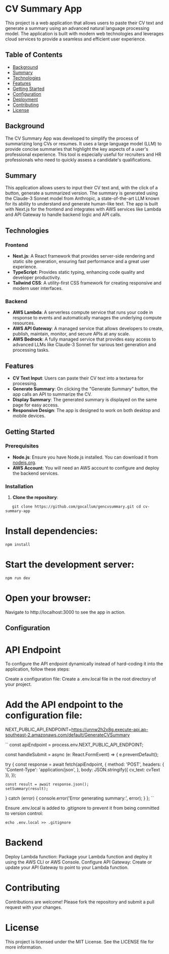 # CV Summary App

This project is a web application that allows users to paste their CV text and generate a summary using an advanced natural language processing model. The application is built with modern web technologies and leverages cloud services to provide a seamless and efficient user experience.

## Table of Contents
- [Background](#background)
- [Summary](#summary)
- [Technologies](#technologies)
- [Features](#features)
- [Getting Started](#getting-started)
- [Configuration](#configuration)
- [Deployment](#deployment)
- [Contributing](#contributing)
- [License](#license)

## Background

The CV Summary App was developed to simplify the process of summarizing long CVs or resumes. It uses a large language model (LLM) to provide concise summaries that highlight the key aspects of a user's professional experience. This tool is especially useful for recruiters and HR professionals who need to quickly assess a candidate's qualifications.

## Summary

This application allows users to input their CV text and, with the click of a button, generate a summarized version. The summary is generated using the Claude-3 Sonnet model from Anthropic, a state-of-the-art LLM known for its ability to understand and generate human-like text. The app is built with Next.js for the frontend and integrates with AWS services like Lambda and API Gateway to handle backend logic and API calls.

## Technologies

### Frontend
- **Next.js**: A React framework that provides server-side rendering and static site generation, ensuring fast performance and a great user experience.
- **TypeScript**: Provides static typing, enhancing code quality and developer productivity.
- **Tailwind CSS**: A utility-first CSS framework for creating responsive and modern user interfaces.

### Backend
- **AWS Lambda**: A serverless compute service that runs your code in response to events and automatically manages the underlying compute resources.
- **AWS API Gateway**: A managed service that allows developers to create, publish, maintain, monitor, and secure APIs at any scale.
- **AWS Bedrock**: A fully managed service that provides easy access to advanced LLMs like Claude-3 Sonnet for various text generation and processing tasks.

## Features

- **CV Text Input**: Users can paste their CV text into a textarea for processing.
- **Generate Summary**: On clicking the "Generate Summary" button, the app calls an API to summarize the CV.
- **Display Summary**: The generated summary is displayed on the same page for easy access.
- **Responsive Design**: The app is designed to work on both desktop and mobile devices.

## Getting Started

### Prerequisites

- **Node.js**: Ensure you have Node.js installed. You can download it from [nodejs.org](https://nodejs.org/).
- **AWS Account**: You will need an AWS account to configure and deploy the backend services.

### Installation

1. **Clone the repository**:
   
``   git clone https://github.com/gocallum/gencvsummary.git
   cd cv-summary-app``

# Install dependencies:

`npm install
`
# Start the development server:

`npm run dev`

# Open your browser:

Navigate to http://localhost:3000 to see the app in action.


## Configuration
# API Endpoint

To configure the API endpoint dynamically instead of hard-coding it into the application, follow these steps:

Create a configuration file: Create a .env.local file in the root directory of your project.

# Add the API endpoint to the configuration file:


NEXT_PUBLIC_API_ENDPOINT=https://unnw2h2x8g.execute-api.ap-southeast-2.amazonaws.com/default/GenerateCVSummary

``
const apiEndpoint = process.env.NEXT_PUBLIC_API_ENDPOINT;

const handleSubmit = async (e: React.FormEvent) => {
  e.preventDefault();
  
  try {
    const response = await fetch(apiEndpoint, {
      method: 'POST',
      headers: {
        'Content-Type': 'application/json',
      },
      body: JSON.stringify({ cv_text: cvText }),
    });

    const result = await response.json();
    setSummary(result);
  } catch (error) {
    console.error('Error generating summary:', error);
  }
};
``

Ensure .env.local is added to .gitignore to prevent it from being committed to version control:

``
echo .env.local >> .gitignore
``




# Backend

Deploy Lambda function: Package your Lambda function and deploy it using the AWS CLI or AWS Console.
Configure API Gateway: Create or update your API Gateway to point to your Lambda function.

# Contributing
Contributions are welcome! Please fork the repository and submit a pull request with your changes.

# License
This project is licensed under the MIT License. See the LICENSE file for more information.